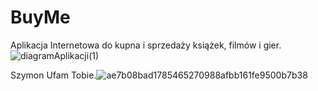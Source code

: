 # BuyMe
Aplikacja Internetowa do kupna i sprzedaży książek, filmów i gier.
<br/>
![diagramAplikacji(1)](https://user-images.githubusercontent.com/89195542/197584158-45035421-ef8d-4ebb-b85a-2be88a960da8.png)



Szymon Ufam Tobie.![ae7b08bad1785465270988afbb161fe9500b7b38](https://user-images.githubusercontent.com/101556899/197513791-c332122e-42b3-423d-8f27-bdd7bf423782.jpg)
